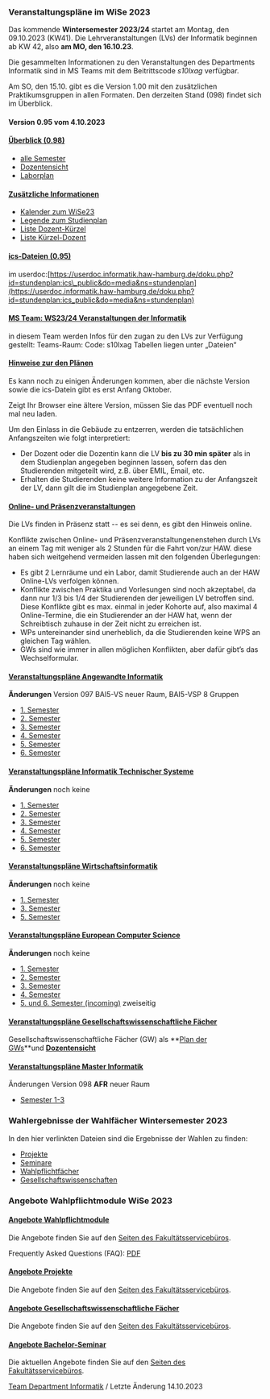 ###  Veranstaltungspläne im WiSe 2023  ###

Das kommende **Wintersemester 2023/24** startet am Montag, den 09.10.2023 (KW41). Die Lehrveranstaltungen (LVs) der Informatik beginnen ab KW 42, also **am MO, den 16.10.23**.

Die gesammelten Informationen zu den Veranstaltungen des Departments Informatik sind in MS Teams mit dem Beitrittscode *s10lxag* verfügbar.

 Am SO, den 15.10. gibt es die Version 1.00 mit den zusätzlichen Praktikumsgruppen in allen Formaten.
 Den derzeiten Stand (098) findet sich im Überblick.

#### Version 0.95 vom 4.10.2023 ####

#### [Überblick (0.98)](javascript:void(0))  ####

* [alle Semester](/fileadmin/TI-I/PDF/veranstaltungsplaene/Sem_I.pdf)
* [Dozentensicht](/fileadmin/TI-I/PDF/veranstaltungsplaene/Doz_I.pdf)
* [Laborplan](/fileadmin/TI-I/PDF/veranstaltungsplaene/Lab_I.pdf)

#### [Zusätzliche Informationen](javascript:void(0))  ####

* [Kalender zum WiSe23](/fileadmin/TI-I/PDF/veranstaltungsplaene/Kalender.pdf)
* [Legende zum Studienplan](/fileadmin/TI-I/PDF/veranstaltungsplaene/Legende.pdf)
* [Liste Dozent-Kürzel](/fileadmin/TI-I/PDF/veranstaltungsplaene/Doz_Krz.pdf)
* [Liste Kürzel-Dozent](/fileadmin/TI-I/PDF/veranstaltungsplaene/Krz_Doz.pdf)

#### [ics-Dateien (0.95)](javascript:void(0))  ####

im userdoc:[https://userdoc.informatik.haw-hamburg.de/doku.php?id=stundenplan:ics\_public&do=media&ns=stundenplan](https://userdoc.informatik.haw-hamburg.de/doku.php?id=stundenplan:ics_public&do=media&ns=stundenplan)

#### [MS Team: WS23/24 Veranstaltungen der Informatik](javascript:void(0))  ####

in diesem Team werden Infos für den zugan zu den LVs zur Verfügung gestellt:
 Teams-Raum: Code: s10lxag
 Tabellen liegen unter „Dateien“

#### [Hinweise zur den Plänen](javascript:void(0))  ####

Es kann noch zu einigen Änderungen kommen, aber die nächste Version sowie die ics-Datein gibt es erst Anfang Oktober.

Zeigt Ihr Browser eine ältere Version, müssen Sie das PDF eventuell noch mal neu laden.

Um den Einlass in die Gebäude zu entzerren, werden die tatsächlichen Anfangszeiten wie folgt interpretiert:

* Der Dozent oder die Dozentin kann die LV **bis zu 30 min später** als in dem Studienplan angegeben beginnen lassen, sofern das den Studierenden mitgeteilt wird, z.B. über EMIL, Email, etc.
* Erhalten die Studierenden keine weitere Information zu der Anfangszeit der LV, dann gilt die im Studienplan angegebene Zeit.

#### [Online- und Präsenzveranstaltungen](javascript:void(0))  ####

Die LVs finden in Präsenz statt -- es sei denn, es gibt den Hinweis online.

Konflikte zwischen Online- und Präsenzveranstaltungenenstehen durch LVs an einem Tag mit weniger als 2 Stunden für die Fahrt von/zur HAW. diese haben sich weitgehend vermeiden lassen mit den folgenden Überlegungen:

* Es gibt 2 Lernräume und ein Labor, damit Studierende auch an der HAW Online-LVs verfolgen können.
* Konflikte zwischen Praktika und Vorlesungen sind noch akzeptabel, da dann nur 1/3 bis 1/4 der Studierenden der jeweiligen LV betroffen sind. Diese Konflikte gibt es max. einmal in jeder Kohorte auf, also maximal 4 Online-Termine, die ein Studierender an der HAW hat, wenn der Schreibtisch zuhause in der Zeit nicht zu erreichen ist.
* WPs untereinander sind unerheblich, da die Studierenden keine WPS an gleichen Tag wählen.
* GWs sind wie immer in allen möglichen Konflikten, aber dafür gibt’s das Wechselformular.

#### [Veranstaltungspläne Angewandte Informatik](javascript:void(0))  ####

**Änderungen**
 Version 097
 BAI5-VS neuer Raum, BAI5-VSP 8 Gruppen

* [1. Semester](/fileadmin/TI-I/PDF/veranstaltungsplaene/BAI1.pdf)
* [2. Semester](/fileadmin/TI-I/PDF/veranstaltungsplaene/BAI2.pdf)
* [3. Semester](/fileadmin/TI-I/PDF/veranstaltungsplaene/BAI3.pdf)
* [4. Semester](/fileadmin/TI-I/PDF/veranstaltungsplaene/BAI4.pdf)
* [5. Semester](/fileadmin/TI-I/PDF/veranstaltungsplaene/BAI5.pdf)
* [6. Semester](/fileadmin/TI-I/PDF/veranstaltungsplaene/BAI6.pdf)

#### [Veranstaltungspläne Informatik Technischer Systeme](javascript:void(0))  ####

**Änderungen**
 noch keine

* [1. Semester](/fileadmin/TI-I/PDF/veranstaltungsplaene/BITS1.pdf)
* [2. Semester](/fileadmin/TI-I/PDF/veranstaltungsplaene/BITS2.pdf)
* [3. Semester](/fileadmin/TI-I/PDF/veranstaltungsplaene/BITS3.pdf)
* [4. Semester](/fileadmin/TI-I/PDF/veranstaltungsplaene/BITS4.pdf)
* [5. Semester](/fileadmin/TI-I/PDF/veranstaltungsplaene/BITS5.pdf)
* [6. Semester](/fileadmin/TI-I/PDF/veranstaltungsplaene/BITS6.pdf)

#### [Veranstaltungspläne Wirtschaftsinformatik](javascript:void(0))  ####

**Änderungen**
 noch keine

* [1. Semester](/fileadmin/TI-I/PDF/veranstaltungsplaene/BWI1.pdf)
* [3. Semester](/fileadmin/TI-I/PDF/veranstaltungsplaene/BWI3.pdf)
* [5. Semester](/fileadmin/TI-I/PDF/veranstaltungsplaene/BWI5.pdf)

#### [Veranstaltungspläne European Computer Science](javascript:void(0))  ####

**Änderungen**
 noch keine

* [1. Semester](/fileadmin/TI-I/PDF/veranstaltungsplaene/BECS1.pdf)
* [2. Semester](/fileadmin/TI-I/PDF/veranstaltungsplaene/BECS2.pdf)
* [3. Semester](/fileadmin/TI-I/PDF/veranstaltungsplaene/BECS3.pdf)
* [4. Semester](/fileadmin/TI-I/PDF/veranstaltungsplaene/BECS4.pdf)
* [5. und 6. Semester (incoming)](/fileadmin/TI-I/PDF/veranstaltungsplaene/BECS5u6.pdf) zweiseitig

#### [Veranstaltungspläne Gesellschaftswissenschaftliche Fächer](javascript:void(0))  ####

Gesellschaftswissenschaftliche Fächer (GW) als **[Plan der GWs](/fileadmin/TI-I/PDF/veranstaltungsplaene/GW_I.pdf)**und **[Dozentensicht](/fileadmin/TI-I/PDF/veranstaltungsplaene/GW_Doz.pdf)**

#### [Veranstaltungspläne Master Informatik](javascript:void(0))  ####

Änderungen Version 098
**AFR** neuer Raum

* [Semester 1-3](/fileadmin/TI-I/PDF/veranstaltungsplaene/MI_20.pdf)

###  Wahlergebnisse der Wahlfächer Wintersemester 2023  ###

In den hier verlinkten Dateien sind die Ergebnisse der Wahlen zu finden:

* [Projekte](/fileadmin/TI-I/PDF/wahlbereich/wahlen_ws2324_ergebnis_matrikelnummern_po.pdf)
* [Seminare](/fileadmin/TI-I/PDF/wahlbereich/wahlen_ws2324_ergebnis_matrikelnummern_sem.pdf)
* [Wahlpflichtfächer](/fileadmin/TI-I/PDF/wahlbereich/wahlen_ws2324_ergebnis_matrikelnummern_wp.pdf)
* [Gesellschaftswissenschaften](/fileadmin/TI-I/PDF/wahlbereich/wahlen_ws2324_ergebnis_nachnamen_gw.pdf)

### Angebote Wahlpflichtmodule WiSe 2023 ###

#### [Angebote Wahlpflichtmodule](javascript:void(0))  ####

Die Angebote finden Sie auf den [Seiten des Fakultätsservicebüros](/hochschule/technik-und-informatik/studium-und-lehre/fakultaetsservicebuero/wahlbereich/).

Frequently Asked Questions (FAQ): [PDF](/fileadmin/TI-I/PDF/wahlbereich/WP-Info-zu-23WiSe-v1.pdf)

#### [Angebote Projekte](javascript:void(0))  ####

Die Angebote finden Sie auf den [Seiten des Fakultätsservicebüros](/hochschule/technik-und-informatik/studium-und-lehre/fakultaetsservicebuero/wahlbereich/).

#### [Angebote Gesellschaftswissenschaftliche Fächer](javascript:void(0))  ####

Die Angebote finden Sie auf den [Seiten des Fakultätsservicebüros](/hochschule/technik-und-informatik/studium-und-lehre/fakultaetsservicebuero/wahlbereich/).

#### [Angebote Bachelor-Seminar](javascript:void(0))  ####

Die aktuellen Angebote finden Sie auf den [Seiten des Fakultätsservicebüros](/hochschule/technik-und-informatik/studium-und-lehre/fakultaetsservicebuero/wahlbereich/).

[Team Department Informatik](#) / Letzte Änderung 14.10.2023
